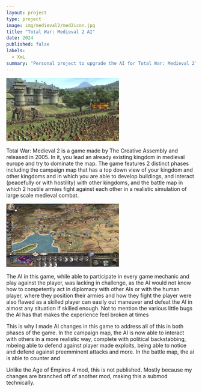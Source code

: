 ```yaml
---
layout: project
type: project
image: img/medieval2/med2icon.jpg
title: "Total War: Medieval 2 AI"
date: 2024
published: false
labels:
  - XmL
summary: "Personal project to upgrade the AI for Total War: Medieval 2"
---
```


<img class="img-fluid" src="/img/medieval2/med2gameplay.jpg">

Total War: Medieval 2 is a game made by The Creative Assembly and released in 2005. In it, you lead an already existing kingdom in medieval europe and try to dominate the map. The game features 2 distinct phases including the campaign map that has a top down view of your kingdom and other kingdoms and in which you are able to develop buildings, and interact (peacefully or with hostility) with other kingdoms, and the battle map in which 2 hostile armies fight against each other in a realistic simulation of large scale medieval combat.

<img class="img-fluid" src="/img/medieval2/medieval2campaignmap.jpg">

The AI in this game, while able to participate in every game mechanic and play against the player, was lacking in challenge, as the AI would not know how to competently act in diplomacy with other AIs or with the human player, where they position their armies and how they fight the player were also flawed as a skilled player can easily out maneuver and defeat the AI in almost any situation if skilled enough. Not to mention the various little bugs the AI has that makes the experience feel broken at times

This is why I made AI changes in this game to address all of this in both phases of the game. In the campaign map, the AI is now able to interact with others in a more realistic way, complete with political backstabbing, mbeing able to defend against player made exploits, being able to notice and defend against preemminent attacks and more. In the battle map, the ai is able to counter and 

Unlike the Age of Empires 4 mod, this is not published. Mostly because my changes are branched off of another mod, making this a submod technically.
